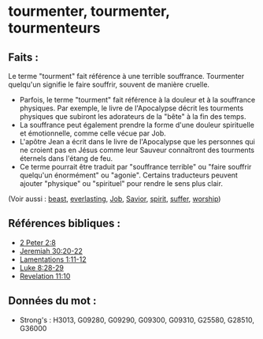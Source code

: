 # tourmenter, tourmenter, tourmenteurs

## Faits :

Le terme "tourment" fait référence à une terrible souffrance. Tourmenter quelqu'un signifie le faire souffrir, souvent de manière cruelle.

* Parfois, le terme "tourment" fait référence à la douleur et à la souffrance physiques. Par exemple, le livre de l'Apocalypse décrit les tourments physiques que subiront les adorateurs de la "bête" à la fin des temps.
* La souffrance peut également prendre la forme d'une douleur spirituelle et émotionnelle, comme celle vécue par Job.
* L'apôtre Jean a écrit dans le livre de l'Apocalypse que les personnes qui ne croient pas en Jésus comme leur Sauveur connaîtront des tourments éternels dans l'étang de feu.
* Ce terme pourrait être traduit par "souffrance terrible" ou "faire souffrir quelqu'un énormément" ou "agonie". Certains traducteurs peuvent ajouter "physique" ou "spirituel" pour rendre le sens plus clair.

(Voir aussi : [beast](../other/beast.md), [everlasting](../kt/eternity.md), [Job](../names/job.md), [Savior](../kt/savior.md), [spirit](../kt/spirit.md), [suffer](../other/suffer.md), [worship](../kt/worship.md))

## Références bibliques :

* [2 Peter 2:8](rc://en/tn/help/2pe/02/08)
* [Jeremiah 30:20-22](rc://en/tn/help/jer/30/20)
* [Lamentations 1:11-12](rc://en/tn/help/lam/01/11)
* [Luke 8:28-29](rc://en/tn/help/luk/08/28)
* [Revelation 11:10](rc://en/tn/help/rev/11/10)

## Données du mot :

* Strong's : H3013, G09280, G09290, G09300, G09310, G25580, G28510, G36000
